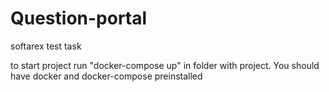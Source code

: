 # Question-portal
softarex test task

to start project run "docker-compose up" in folder with project. You should have docker and docker-compose preinstalled
